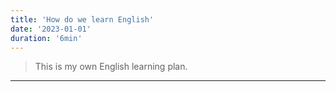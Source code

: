 ```yaml
---
title: 'How do we learn English'
date: '2023-01-01'
duration: '6min'
---
```


>This is my own English learning plan.

---

[//]: # ()
[//]: # (As I started the whole process of learning code in 2022, I realized the importance of English. If you can read English documents or watch English videos, you will have the most up-to-date information. Not only that, but when I was learning the program, I found that the Chinese documentation was often less informative than the English documentation.)

[//]: # ()
[//]: # (So, I intend to start studying English consistently in the new year.)

[//]: # ()
[//]: # (Unlike many Chinese students, I prefer to memorize words, and memorizing words is a relatively easy task for me. But at the same time, I have a problem that my grammar is not very good, which causes me to write incorrect sentence expressions easily.)

[//]: # ()
[//]: # (Every time it's my turn to write a blog post in English, I have to use a translator like deepl carefully to make sure my sentences are grammatically correct. I don't want to do that anymore, so I decided to relearn English, not just only for programming but also for exploring the possibilities of life.)

[//]: # ()
[//]: # (Fortunately, I saw an English learning method in a book where an English teacher teaches you how to **use your English**.)

[//]: # ()
[//]: # (Now I know that language is more like a human instinct. You should try to put yourself in an English environment and think in an English way. Here are the materials I intend to learn English:)

[//]: # ()
[//]: # (1. [Use your English]&#40;https://book.douban.com/subject/35175246/&#41;)

[//]: # ()
[//]: # (2. [Learn English Grammar]&#40;https://book.douban.com/subject/1014914/&#41;)

[//]: # ()
[//]: # (3. ESLPOD)

[//]: # (4. American Accent Training AAT)

[//]: # (5. Memorize GRE words every day)

[//]: # (6. Read at least 4 original books every year)

[//]: # (7. Read technical documentation in English rather than Chinese)

[//]: # ()
[//]: # (Although I have said countless times that I want to start relearning English again.)

[//]: # ()
[//]: # (But this time is different from all the others. I choose to step out of my comfort zone from my free will, just like Neo.)

[//]: # ()
[//]: # ()
[//]: # (Thanks for reading :&#41;)

[//]: # ()
[//]: # ()
[//]: # (Lesenelir)

